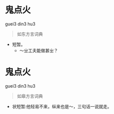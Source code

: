 # 鬼点火
guei3 din3 hu3
> 如东方言词典
- 短暂。
  - ～㞢工夫能做甚㞢？

# 鬼点火
guei3 din3 hu3
> 如皋方言词典
- 状短暂:他轻易不来，纵来也是～，三句话一说就走。
